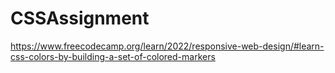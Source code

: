 # CSSAssignment
https://www.freecodecamp.org/learn/2022/responsive-web-design/#learn-css-colors-by-building-a-set-of-colored-markers
